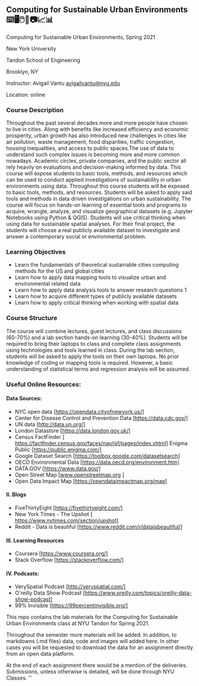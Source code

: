 ## Computing for Sustainable Urban Environments ⌨️🖥🖱📡📷📈📊

Computing for Sustainable Urban Environments, Spring 2021

New York University

Tandon School of Engineering

Brooklyn, NY

Instructor: Avigail Vantu avigailvantu@nyu.edu

Location: online

### Course Description

Throughout the past several decades more and more people have chosen to live in cities. Along with benefits like increased efficiency and economic prosperity, urban growth has also introduced new challenges in cities like air pollution, waste management, food disparities, traffic congestion, housing inequalities, and access to public spaces.The use of data to understand such complex issues is becoming more and more common nowadays. Academic circles, private companies, and the public sector all rely heavily on evaluations and decision-making informed by data.
This course will expose students to basic tools, methods, and resources which can be used to conduct applied investigations of sustainability in urban environments using data.
Throughout this course students will be exposed to basic tools, methods, and resources. Students will be asked to apply said tools and methods in data driven investigations on urban sustainability. The course will focus on hands-on learning of essential tools and programs to acquire, wrangle, analyze, and visualize geographical datasets (e.g. Jupyter Notebooks using Python & QGIS). Students will use critical thinking when using data for sustainable spatial analyses. For their final project, the students will choose a real publicly available dataset to investigate and answer a contemporary social or environmental problem.

### Learning Objectives

* Learn the fundamentals of theoretical sustainable cities computing methods for the US and global cities
* Learn how to apply data mapping tools to visualize urban and environmental related data
* Learn how to apply data analysis tools to answer research questions 1
* Learn how to acquire different types of publicly available datasets
* Learn how to apply critical thinking when working with spatial data

### Course Structure

The course will combine lectures, guest lectures, and class discussions (60-70%) and a lab section hands-on learning (30-40%). Students will be required to bring their laptops to class and complete class assignments using technologies and tools learned in class. During the lab section, students will be asked to apply the tools on their own laptops. No prior knowledge of coding or mapping tools is required. However, a basic understanding of statistical terms and regression analysis will be assumed.

### Useful Online Resources:

#### Data Sources:
* NYC open data [​https://opendata.cityofnewyork.us/​]
* Center for Disease Control and Prevention Data [​https://data.cdc.gov/​]
* UN data [​http://data.un.org/​]
* London Datastore [​https://data.london.gov.uk/​]
* Census FactFinder [​https://factfinder.census.gov/faces/nav/jsf/pages/index.xhtml​] Enigma Public [​https://public.enigma.com/​]
* Google Dataset Search [​https://toolbox.google.com/datasetsearch​]
* OECD Environmental Data [​https://data.oecd.org/environment.htm​]
* DATA.GOV [​https://www.data.gov/​]
* Open Street Map [​www.openstreetmap.org​ ]
* Open Data Impact Map [​https://opendataimpactmap.org/map​]

#### II. Blogs
* FiveThirtyEight [​https://fivethirtyeight.com/​]
* New York Times - The Upshot [​https://www.nytimes.com/section/upshot​]
* Reddit - Data is beautiful [​https://www.reddit.com/r/dataisbeautiful/​]

#### III. Learning Resources
* Coursera [​https://www.coursera.org/​]
* Stack Overflow [​https://stackoverflow.com/​]


#### IV. Podcasts:
* VerySpatial Podcast [​http://veryspatial.com/​]
* O'reilly Data Show Podcast
[​https://www.oreilly.com/topics/oreilly-data-show-podcast​]
* 99% Invisible [​https://99percentinvisible.org/​]

This repo contains the lab materials for the Computing for Sustainable Urban Environments class at NYU Tandon for Spring 2021.

Throughout the semester more materials will be added. In addition, to markdowns (.md files) data, code and images will added here. In other cases you will be requested to download the data for an assignment directly from an open data platform.

At the end of each assignment there would be a mention of the deliveries. Submissions, unless otherwise is detailed, will be done through NYU Classes. ''
